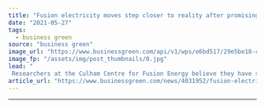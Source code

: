 ```yaml
---
title: "Fusion electricity moves step closer to reality after promising trial results"
date: "2021-05-27"
tags: 
  - business green
source: "business green"
image_url: "https://www.businessgreen.com/api/v1/wps/e6bd517/29e5be18-c78e-459c-adf9-067deb8df3ce/3/MAST-Upgrade-185x114.jpg"
image_fp: "/assets/img/post_thumbnails/0.jpg"
lead: "
 Researchers at the Culham Centre for Fusion Energy believe they have solved the exhaust problem for fusion power plants ..."
article_url: "https://www.businessgreen.com/news/4031952/fusion-electricity-moves-step-closer-reality-promising-trial-results"
---
```


---
